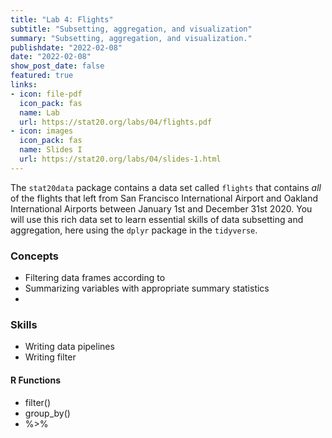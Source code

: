 ```yaml
---
title: "Lab 4: Flights"
subtitle: "Subsetting, aggregation, and visualization"
summary: "Subsetting, aggregation, and visualization."
publishdate: "2022-02-08"
date: "2022-02-08"
show_post_date: false
featured: true
links:
- icon: file-pdf
  icon_pack: fas
  name: Lab
  url: https://stat20.org/labs/04/flights.pdf
- icon: images
  icon_pack: fas
  name: Slides I
  url: https://stat20.org/labs/04/slides-1.html
---
```


The `stat20data` package contains a data set called `flights` that contains *all* of the flights that left from San Francisco International Airport and Oakland International Airports between January 1st and December 31st 2020. You will use this rich data set to learn essential skills of data subsetting and aggregation, here using the `dplyr` package in the `tidyverse`.

### Concepts
- Filtering data frames according to 
- Summarizing variables with appropriate summary statistics
- 

### Skills
- Writing data pipelines
- Writing filter

#### R Functions

- filter()
- group_by()
- %>%


